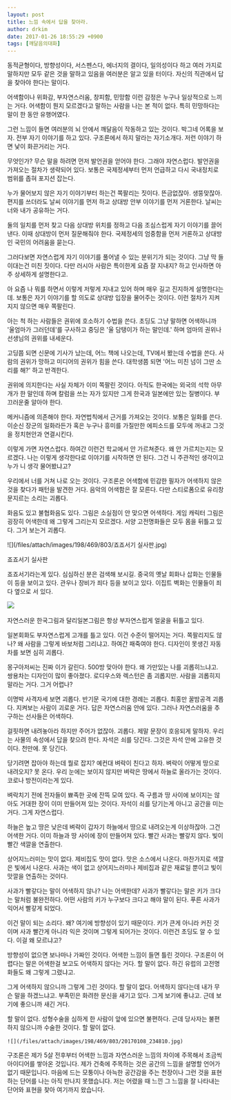 ```yaml
---
layout: post
title: 느낌 속에서 답을 찾아라.
author: drkim
date: 2017-01-26 18:55:29 +0900
tags: [깨달음의대화]
---
```

동적균형이다, 방향성이다, 서스펜스다, 에너지의 결이다, 일의성이다 하고 여러 가지로 말하지만 모두 같은 것을 말하고 있음을 여러분은 알고 있을 터이다. 자신의 직관에서 답을 찾아야 한다는 말이다. 

  


어색함이나 위화감, 부자연스러움, 창피함, 민망함 이런 감정은 누구나 일상적으로 느끼는 거다. 어색함이 뭔지 모르겠다고 말하는 사람을 나는 본 적이 없다. 특히 민망하다는 말이 한 동안 유행어였다. 

  


그런 느낌이 들면 여러분의 뇌 안에서 깨달음이 작동하고 있는 것이다. 박그네 어록을 보자. 전부 자기 이야기를 하고 있다. 구조론에서 하지 말라는 자기소개다. 저런 이야기 하면 낯이 화끈거리는 거다. 

  


무엇인가? 무슨 말을 하려면 먼저 발언권을 얻어야 한다. 그래야 자연스럽다. 발언권을 가져오는 절차가 생략되어 있다. 보통은 국제정세부터 먼저 언급하고 다시 국내정치로 범위를 좁혀 포지션 잡는다. 

  


누가 물어보지 않은 자기 이야기부터 하는건 쪽팔리는 짓이다. 뜬금없잖아. 생뚱맞잖아. 편지를 쓰더라도 날씨 이야기를 먼저 하고 상대방 안부 이야기를 먼저 거론한다. 날씨는 너와 내가 공유하는 거다. 

  


둘의 일치를 먼저 찾고 다음 상대방 위치를 정하고 다음 조심스럽게 자기 이야기를 끌어낸다. 이때 상대방이 먼저 질문해줘야 한다. 국제정세의 엄중함을 먼저 거론하고 상대방인 국민의 어려움을 묻는다. 

  


그러다보면 자연스럽게 자기 이야기를 풀어낼 수 있는 분위기가 되는 것이다. 그냥 막 들이대는건 미친 짓이다. 다만 러시아 사람은 특이한게 요즘 잘 지내지? 하고 인사하면 아주 상세하게 설명한다고. 

  


아 요즘 나 뭐를 하면서 이렇게 저렇게 지내고 있어 하며 매우 길고 진지하게 설명한다는데. 보통은 자기 이야기를 할 의도로 상대방 입장을 물어주는 것이다. 이런 절차가 지켜지지 않으면 매우 쪽팔린다. 

  


아는 척 하는 사람들은 권위에 호소하기 수법을 쓴다. 초딩도 그냥 말하면 어색하니까 '울엄마가 그러던데'를 구사하고 중딩은 '울 담탱이가 하는 말인데.' 하며 엄마의 권위나 선생님의 권위를 내세운다. 

  


고딩쯤 되면 신문에 기사가 났는데, 어느 책에 나오는데, TV에서 봤는데 수법을 쓴다. 사람의 권위가 망하고 미디어의 권위가 힘을 쓴다. 대학생쯤 되면 '어느 미친 넘이 그딴 소리를 해?' 하고 반격한다. 

  


권위에 의지한다는 사실 자체가 이미 쪽팔린 것이다. 아직도 한국에는 외국의 석학 아무개가 한 말인데 하며 칼럼을 쓰는 자가 있지만 그게 한국과 일본에만 있는 질병이다. 부끄러운줄 알아야 한다. 

  


메커니즘에 의존해야 한다. 자연법칙에서 근거를 가져오는 것이다. 보통은 일화를 쓴다. 이순신 장군의 일화라든가 혹은 누구나 흥미를 가질만한 에피소드를 모두에 꺼내고 그것을 정치현안과 연결시킨다. 

  


이렇게 가면 자연스럽다. 하여간 이런건 학교에서 안 가르쳐준다. 왜 안 가르치는지는 모르겠다. 나는 이렇게 생각한다로 이야기를 시작하면 안 된다. 그건 니 주관적인 생각이고 누가 니 생각 물어봤냐고? 

  


우리에서 너를 거쳐 나로 오는 것이다. 구조론은 어색함에 민감한 필자가 어색하지 않은 것을 찾다가 패턴을 발견한 거다. 음악의 어색함은 잘 모른다. 다만 스티로폼으로 유리창 문지르는 소리는 괴롭다. 

  


화음도 있고 불협화음도 있다. 그림은 소실점이 안 맞으면 어색하다. 게임 캐릭터 그림은 굉장히 어색한데 왜 그렇게 그리는지 모르겠다. 서양 고전명화들은 모두 몸을 뒤틀고 있다. 그거 보는거 괴롭다. 

  



![](/files/attach/images/198/469/803/죠죠서기 실사판.jpg)   


  


죠죠서기 실사판

  


죠죠서기라는게 있다. 심심하신 분은 검색해 보시길. 중국의 옛날 회화나 삽화는 인물들이 등을 보이고 있다. 관우나 장비가 죄다 등을 보이고 있다. 이집트 벽화는 인물들이 죄다 옆으로 서 있다. 

  



![](/files/attach/images/198/469/803/한국과_일본민화비교.jpg)   


  


자연스러운 한국그림과 달리일본그림은 항상 부자연스럽게 얼굴을 뒤틀고 있다.

  


일본회화도 부자연스럽게 고개를 틀고 있다. 이건 수준이 떨어지는 거다. 쪽팔리지도 않나? 왜 사람을 그렇게 바보처럼 그리냐고. 하여간 패죽여야 한다. 디자인이 못생긴 자동차를 보면 심히 괴롭다. 

  


몽구아저씨는 진짜 이가 갈린다. 500방 맞아야 한다. 왜 가만있는 나를 괴롭히느냐고. 쌍용차는 디자인이 많이 좋아졌다. 로디우스와 렉스턴은 좀 괴롭지만. 사람을 괴롭히지 말라는 거다. 그거 어렵나? 

  


이명박 사격자세 보면 괴롭다. 반기문 국기에 대한 경례는 괴롭다. 최홍만 꿀밤공격 괴롭다. 지켜보는 사람이 괴로운 거다. 답은 자연스러움 안에 있다. 그러나 자연스러움을 추구하는 선사들은 어색하다. 

  


걸핏하면 내려놓아라 하지만 주어가 없잖아. 괴롭다. 제말 문장이 호응되게 말하자. 우리는 사물의 속성에서 답을 찾으려 한다. 자석은 쇠를 당긴다. 그것은 자석 안에 고유한 것이다. 천만에. 못 당긴다. 

  


당기려면 잡아야 하는데 뭘로 잡지? 예컨대 벼락이 친다고 하자. 벼락이 어떻게 땅으로 내려오지? 못 온다. 우리 눈에는 보이지 않지만 벼락은 땅에서 하늘로 올라가는 것이다. 코로나 방전이라는게 있다. 

  


벼락치기 전에 전자들이 뾰족한 곳에 잔뜩 모여 있다. 즉 구름과 땅 사이에 보이지는 않아도 거대한 장이 이미 만들어져 있는 것이다. 자석이 쇠를 당기는게 아니고 공간을 미는 거다. 그게 자연스럽다. 

  


하늘은 높고 땅은 낮은데 벼락이 갑자기 하늘에서 땅으로 내려오는게 이상하잖아. 그건 어색한 거다. 이미 하늘과 땅 사이에 장이 만들어져 있다. 빨간 사과는 빨갛지 않다. 빛이 빨간 색깔을 연출한다. 

  


상어지느러미는 맛이 없다. 제비집도 맛이 없다. 맛은 소스에서 나온다. 마찬가지로 색깔은 빛에서 나온다. 사과는 색이 없고 상어지느러미나 제비집과 같은 재료일 뿐이고 빛이 맛깔을 연출하는 것이다. 

  


사과가 빨갛다는 말이 어색하지 않나? 나는 어색한데? 사과가 빨갛다는 말은 키가 크다는 말처럼 불완전하다. 어떤 사람의 키가 누구보다 크다고 해야 말이 된다. 푸른 사과가 익어서 빨갛게 되었다. 

  


이건 말이 되는 소리다. 왜? 여기에 방향성이 있기 때문이다. 키가 큰게 아니라 커진 것이며 사과 빨간게 아니라 익은 것이며 그렇게 되어가는 것이다. 이런건 초딩도 알 수 있다. 이걸 왜 모르냐고? 

  


방향성이 없으면 보나마나 가짜인 것이다. 어색한 느낌이 들면 틀린 것이다. 구조론이 어렵다는 말은 어색한걸 보고도 어색하지 않다는 거다. 할 말이 없다. 하긴 유럽의 고전명화들도 왜 그렇게 그렸냐고. 

  


그게 어색하지 않으니까 그렇게 그린 것이다. 할 말이 없다. 어색하지 않다는데 내가 무슨 말을 하겠느냐고. 부족민은 화려한 문신을 새기고 있다. 그게 보기에 좋냐고. 근데 보기에 좋으니까 새긴 거다. 

  


할 말이 없다. 성형수술을 심하게 한 사람이 앞에 있으면 불편하다. 근데 당사자는 불편하지 않으니까 수술한 것이다. 할 말이 없다. 

  



 

    ![](/files/attach/images/198/469/803/20170108_234810.jpg) 

  


구조론은 제가 5살 전후부터 어색한 느낌과 자연스러운 느낌의 차이에 주목해서 조금씩 아이디어를 쌓아온 것입니다. 제가 건축에 주목하는 것은 공간의 느낌을 설명할 언어가 없기 때문입니다. 마음에 드는 모퉁이나 아늑한 공간감을 주는 천장이나 그런 것을 표현하는 단어를 나는 아직 만나지 못했습니다. 저는 어렸을 때 느낀 그 느낌을 잘 나타내는 단어와 표현을 찾아 여기까지 왔습니다.